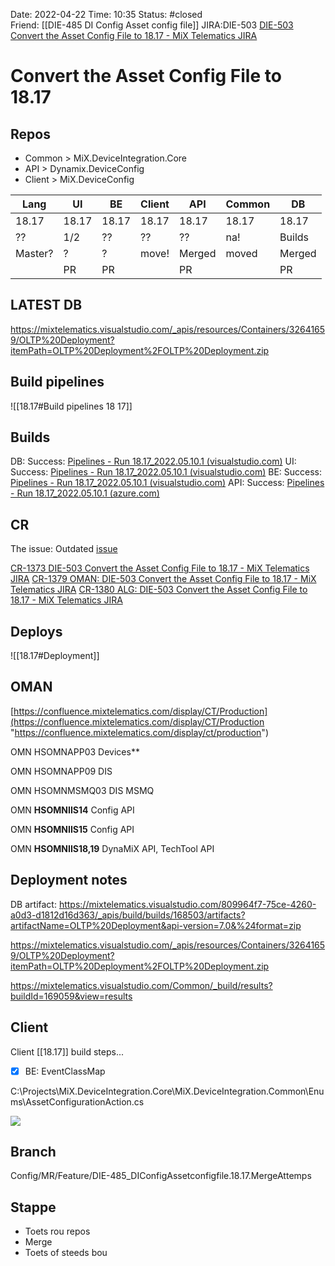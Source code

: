Date: 2022-04-22 Time: 10:35
Status: #closed  
Friend: [[DIE-485 DI Config Asset config file]]
JIRA:DIE-503
[DIE-503 Convert the Asset Config File to 18.17 - MiX Telematics JIRA](https://jira.mixtelematics.com/browse/DIE-503)

# Convert the Asset Config File to 18.17

## Repos

- Common > MiX.DeviceIntegration.Core
- API > Dynamix.DeviceConfig
- Client > MiX.DeviceConfig

| Lang    | UI    | BE    | Client | API    | Common | DB     |
| ------- | ----- | ----- | ------ | ------ | ------ | ------ |
| 18.17   | 18.17 | 18.17 | 18.17  | 18.17  | 18.17  | 18.17  |
| ??      | 1/2   | ??    | ??     | ??     | na!    | Builds |
| Master? | ?     | ?     | move!  | Merged | moved  | Merged |
|         | PR    | PR    |        | PR     |        | PR     |


## LATEST DB

https://mixtelematics.visualstudio.com/_apis/resources/Containers/32641659/OLTP%20Deployment?itemPath=OLTP%20Deployment%2FOLTP%20Deployment.zip

## Build pipelines
![[18.17#Build pipelines 18 17]]

## Builds

DB: Success: [Pipelines - Run 18.17_2022.05.10.1 (visualstudio.com)](https://mixtelematics.visualstudio.com/Common/_build/results?serviceHost=30fedb8b-668a-453c-baae-ae0f7be166b6%20%28MiXTelematics%29&buildId=168503&view=results&j=fd490c07-0b22-5182-fac9-6d67fe1e939b)
UI: Success: [Pipelines - Run 18.17_2022.05.10.1 (visualstudio.com)](https://mixtelematics.visualstudio.com/Common/_build/results?buildId=168533&view=results)
BE: Success: [Pipelines - Run 18.17_2022.05.10.1 (visualstudio.com)](https://mixtelematics.visualstudio.com/Common/_build/results?serviceHost=30fedb8b-668a-453c-baae-ae0f7be166b6%20%28MiXTelematics%29&buildId=168532&view=results&j=fd490c07-0b22-5182-fac9-6d67fe1e939b)
API: Success: [Pipelines - Run 18.17_2022.05.10.1 (azure.com)](https://dev.azure.com/MiXTelematics/DeviceIntegration/_build/results?serviceHost=30fedb8b-668a-453c-baae-ae0f7be166b6%20%28MiXTelematics%29&buildId=168511&view=results&j=fd490c07-0b22-5182-fac9-6d67fe1e939b)



## CR

The issue:
Outdated
[issue](https://jira.mixtelematics.com/browse/DIE-503?focusedCommentId=381563&page=com.atlassian.jira.plugin.system.issuetabpanels:comment-tabpanel#comment-381563)


[CR-1373 DIE-503 Convert the Asset Config File to 18.17 - MiX Telematics JIRA](https://jira.mixtelematics.com/browse/CR-1373)
[CR-1379 OMAN: DIE-503 Convert the Asset Config File to 18.17 - MiX Telematics JIRA](https://jira.mixtelematics.com/browse/CR-1379)
[CR-1380 ALG: DIE-503 Convert the Asset Config File to 18.17 - MiX Telematics JIRA](https://jira.mixtelematics.com/browse/CR-1380)

## Deploys

![[18.17#Deployment]]

## OMAN


[https://confluence.mixtelematics.com/display/CT/Production](https://confluence.mixtelematics.com/display/CT/Production "https://confluence.mixtelematics.com/display/ct/production")

OMN
HSOMNAPP03
Devices**

OMN
HSOMNAPP09
DIS

OMN
HSOMNMSMQ03
DIS MSMQ

OMN
**HSOMNIIS14**
Config API

OMN
**HSOMNIIS15**
Config API

OMN
**HSOMNIIS18,19**
DynaMiX API, TechTool API

## Deployment notes

DB artifact: https://mixtelematics.visualstudio.com/809964f7-75ce-4260-a0d3-d1812d16d363/_apis/build/builds/168503/artifacts?artifactName=OLTP%20Deployment&api-version=7.0&%24format=zip

https://mixtelematics.visualstudio.com/_apis/resources/Containers/32641659/OLTP%20Deployment?itemPath=OLTP%20Deployment%2FOLTP%20Deployment.zip

https://mixtelematics.visualstudio.com/Common/_build/results?buildId=169059&view=results
## Client

Client
[[18.17]] build steps...

- [x] BE: EventClassMap

C:\Projects\MiX.DeviceIntegration.Core\MiX.DeviceIntegration.Common\Enums\AssetConfigurationAction.cs

![](https://lh3.googleusercontent.com/pw/AM-JKLVM-r62-Xrxq1RHb0CtLVvou5dr8ClA80krbPUa8wD0ZmT1WowdHcclFcXDtqE7QtbPD9DGFezbi9RkpsJCRsB16I9hydKrbIy_FTIPuAj_vSQ24UfAAMrasAgpvGXY-YpoijHCYJPLP2yfD7AZ9pBX=w544-h257-no?authuser=0)

## Branch
Config/MR/Feature/DIE-485_DIConfigAssetconfigfile.18.17.MergeAttemps

## Stappe

- Toets rou repos
- Merge
- Toets of steeds bou